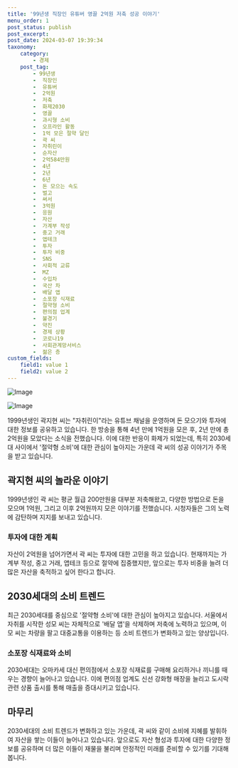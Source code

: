 ```yaml
---
title: '99년생 직장인 유튜버 영끌 2억원 저축 성공 이야기'
menu_order: 1
post_status: publish
post_excerpt: 
post_date: 2024-03-07 19:39:34
taxonomy:
    category:
        - 경제
    post_tag:
        - 99년생
        -  직장인
        -  유튜버
        -  2억원
        -  저축
        -  화제2030
        -  영끌
        -  과시형 소비
        -  오프라인 활동
        -  1억 모은 절약 달인
        -  곽 씨
        -  자취린이
        -  순자산
        -  2억584만원
        -  4년
        -  2년
        -  6년
        -  돈 모으는 속도
        -  벌고
        -  써서
        -  3억원
        -  응원
        -  자산
        -  가계부 작성
        -  중고 거래
        -  앱테크
        -  투자
        -  투자 비중
        -  SNS
        -  사회적 교류
        -  MZ
        -  수입차
        -  국산 차
        -  배달 앱
        -  소포장 식재료
        -  절약형 소비
        -  편의점 업계
        -  불경기
        -  약진
        -  경제 상황
        -  코로나19
        -  사회관계망서비스
        -  젊은 층
custom_fields:
    field1: value 1
    field2: value 2
---
```


![Image](https://imgnews.pstatic.net/image/015/2024/03/04/0004955579_001_20240304210101015.jpg?type=w647)

![Image](https://imgnews.pstatic.net/image/015/2024/03/04/0004955579_002_20240304210101051.jpg?type=w647)

1999년생인 곽지현 씨는 "자취린이"라는 유튜브 채널을 운영하며 돈 모으기와 투자에 대한 정보를 공유하고 있습니다. 한 방송을 통해 4년 만에 1억원을 모은 후, 2년 만에 총 2억원을 모았다는 소식을 전했습니다. 이에 대한 반응이 화제가 되었는데, 특히 2030세대 사이에서 '절약형 소비'에 대한 관심이 높아지는 가운데 곽 씨의 성공 이야기가 주목을 받고 있습니다.
## 곽지현 씨의 놀라운 이야기
1999년생인 곽 씨는 평균 월급 200만원을 대부분 저축해왔고, 다양한 방법으로 돈을 모으며 1억원, 그리고 이후 2억원까지 모은 이야기를 전했습니다. 시청자들은 그의 노력에 감탄하며 지지를 보내고 있습니다.
### 투자에 대한 계획
자산이 2억원을 넘어가면서 곽 씨는 투자에 대한 고민을 하고 있습니다. 현재까지는 가계부 작성, 중고 거래, 앱테크 등으로 절약에 집중했지만, 앞으로는 투자 비중을 늘려 더 많은 자산을 축적하고 싶어 한다고 합니다.
## 2030세대의 소비 트렌드
최근 2030세대를 중심으로 '절약형 소비'에 대한 관심이 높아지고 있습니다. 서울에서 자취를 시작한 성모 씨는 자체적으로 '배달 앱'을 삭제하며 저축에 노력하고 있으며, 이모 씨는 차량을 팔고 대중교통을 이용하는 등 소비 트렌드가 변화하고 있는 양상입니다.
### 소포장 식재료와 소비
2030세대는 오마카세 대신 편의점에서 소포장 식재료를 구매해 요리하거나 끼니를 때우는 경향이 늘어나고 있습니다. 이에 편의점 업계도 신선 강화형 매장을 늘리고 도시락 관련 상품 출시를 통해 매출을 증대시키고 있습니다.
## 마무리
2030세대의 소비 트렌드가 변화하고 있는 가운데, 곽 씨와 같이 소비에 지혜를 발휘하여 자산을 쌓는 이들이 늘어나고 있습니다. 앞으로도 자산 형성과 투자에 대한 다양한 정보를 공유하며 더 많은 이들이 재물을 불리며 안정적인 미래를 준비할 수 있기를 기대해 봅니다.
